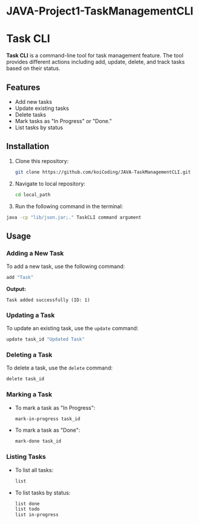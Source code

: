 # JAVA-Project1-TaskManagementCLI

# Task CLI

**Task CLI** is a command-line tool for task management feature. The tool provides different actions including add, update, delete, and track tasks based on their status.

## Features

- Add new tasks
- Update existing tasks
- Delete tasks
- Mark tasks as "In Progress" or "Done."
- List tasks by status

## Installation

1. Clone this repository:
   ```bash
   git clone https://github.com/koiCoding/JAVA-TaskManagementCLI.git
   ```
2. Navigate to local repository:
   ```bash
   cd local_path
   ```
3. Run the following command in the terminal:
  ```bash
  java -cp "lib/json.jar;." TaskCLI command argument
  ```

## Usage

### Adding a New Task

To add a new task, use the following command:
```bash
add "Task"
```
**Output:**
```
Task added successfully (ID: 1)
```

### Updating a Task

To update an existing task, use the `update` command:
```bash
update task_id "Updated Task"
```

### Deleting a Task

To delete a task, use the `delete` command:
```bash
delete task_id
```

### Marking a Task

- To mark a task as "In Progress":
  ```bash
  mark-in-progress task_id
  ```

- To mark a task as "Done":
  ```bash
  mark-done task_id
  ```

### Listing Tasks

- To list all tasks:
  ```bash
  list
  ```

- To list tasks by status:
  ```bash
  list done
  list todo
  list in-progress
  ```


